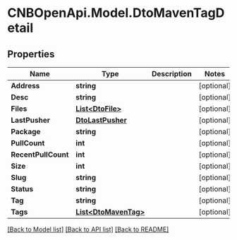 # CNBOpenApi.Model.DtoMavenTagDetail

## Properties

Name | Type | Description | Notes
------------ | ------------- | ------------- | -------------
**Address** | **string** |  | [optional] 
**Desc** | **string** |  | [optional] 
**Files** | [**List&lt;DtoFile&gt;**](DtoFile.md) |  | [optional] 
**LastPusher** | [**DtoLastPusher**](DtoLastPusher.md) |  | [optional] 
**Package** | **string** |  | [optional] 
**PullCount** | **int** |  | [optional] 
**RecentPullCount** | **int** |  | [optional] 
**Size** | **int** |  | [optional] 
**Slug** | **string** |  | [optional] 
**Status** | **string** |  | [optional] 
**Tag** | **string** |  | [optional] 
**Tags** | [**List&lt;DtoMavenTag&gt;**](DtoMavenTag.md) |  | [optional] 

[[Back to Model list]](../../README.md#documentation-for-models) [[Back to API list]](../../README.md#documentation-for-api-endpoints) [[Back to README]](../../README.md)

